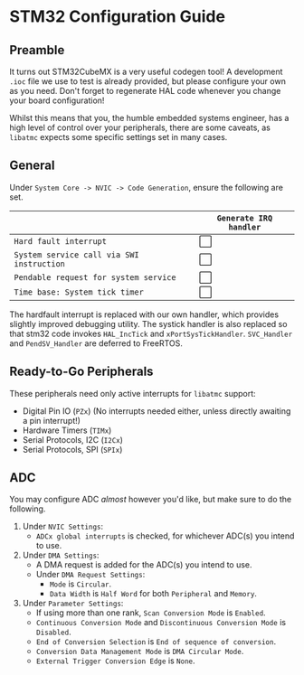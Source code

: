 # STM32 Configuration Guide

## Preamble

It turns out STM32CubeMX is a very useful codegen tool!
A development `.ioc` file we use to test is already provided, but please configure your own as you need.
Don't forget to regenerate HAL code whenever you change your board configuration!

Whilst this means that you, the humble embedded systems engineer, has a high level of control over your peripherals, there are some caveats, as `libatmc` expects some specific settings set in many cases.

## General

Under `System Core -> NVIC -> Code Generation`, ensure the following are set.

|                                           | `Generate IRQ handler` |
| ----------------------------------------- | ---------------------- |
| `Hard fault interrupt`                    | :white_large_square:   |
| `System service call via SWI instruction` | :white_large_square:   |
| `Pendable request for system service`     | :white_large_square:   |
| `Time base: System tick timer`            | :white_large_square:   |

The hardfault interrupt is replaced with our own handler, which provides slightly improved debugging utility.
The systick handler is also replaced so that stm32 code invokes `HAL_IncTick` and `xPortSysTickHandler`.
`SVC_Handler` and `PendSV_Handler` are deferred to FreeRTOS.

## Ready-to-Go Peripherals

These peripherals need only active interrupts for `libatmc` support:

 - Digital Pin IO (`PZx`) (No interrupts needed either, unless directly awaiting a pin interrupt!)
 - Hardware Timers (`TIMx`)
 - Serial Protocols, I2C (`I2Cx`)
 - Serial Protocols, SPI (`SPIx`)

## ADC

You may configure ADC _almost_ however you'd like, but make sure to do the following.

1. Under `NVIC Settings`:
    - `ADCx global interrupts` is checked, for whichever ADC(s) you intend to use.
2. Under `DMA Settings`:
    - A DMA request is added for the ADC(s) you intend to use.
    - Under `DMA Request Settings`:
       - `Mode` is `Circular`.
       - `Data Width` is `Half Word` for both `Peripheral` and `Memory`.
3. Under `Parameter Settings`:
    - If using more than one rank, `Scan Conversion Mode` is `Enabled`.
    - `Continuous Conversion Mode` and `Discontinuous Conversion Mode` is `Disabled`.
    - `End of Conversion Selection` is `End of sequence of conversion`.
    - `Conversion Data Management Mode` is `DMA Circular Mode`.
    - `External Trigger Conversion Edge` is `None`.

